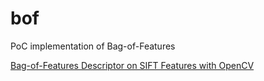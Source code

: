 # bof
PoC implementation of Bag-of-Features

[Bag-of-Features Descriptor on SIFT Features with OpenCV ](http://www.codeproject.com/Articles/619039/Bag-of-Features-Descriptor-on-SIFT-Features-with-O)